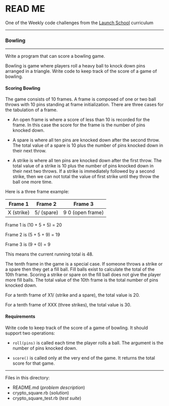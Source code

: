 # READ ME

One of the Weekly code challenges from the [Launch School](https://launchschool.com/) curriculum

---

### Bowling

---

Write a program that can score a bowling game.

Bowling is game where players roll a heavy ball to knock down pins arranged in a triangle. Write code to keep track of the score of a game of bowling.

#### Scoring Bowling

The game consists of 10 frames. A frame is composed of one or two ball throws with 10 pins standing at frame initialization. There are three cases for the tabulation of a frame.

* An open frame is where a score of less than 10 is recorded for the frame. In this case the score for the frame is the number of pins knocked down.

* A spare is where all ten pins are knocked down after the second throw. The total value of a spare is 10 plus the number of pins knocked down in their next throw.

* A strike is where all ten pins are knocked down after the first throw. The total value of a strike is 10 plus the number of pins knocked down in their next two throws. If a strike is immediately followed by a second strike, then we can not total the value of first strike until they throw the ball one more time.

Here is a three frame example:

| Frame 1 |   Frame 2  |  Frame 3 |
|------------|-----------|----------|
| X (strike) | 5/ (spare) | 9 0 (open frame) |

Frame 1 is (10 + 5 + 5) = 20

Frame 2 is (5 + 5 + 9) = 19

Frame 3 is (9 + 0) = 9

This means the current running total is 48.

The tenth frame in the game is a special case. If someone throws a strike or a spare then they get a fill ball. Fill balls exist to calculate the total of the 10th frame. Scoring a strike or spare on the fill ball does not give the player more fill balls. The total value of the 10th frame is the total number of pins knocked down.

For a tenth frame of X1/ (strike and a spare), the total value is 20.

For a tenth frame of XXX (three strikes), the total value is 30.

#### Requirements

Write code to keep track of the score of a game of bowling. It should support two operations:

* `roll(pins)` is called each time the player rolls a ball. The argument is the number of pins knocked down.

* `score()` is called only at the very end of the game. It returns the total score for that game.

---

Files in this directory:

* README.md (*problem description*)
* crypto_square.rb (*solution*)
* crypto_square_test.rb (*test suite*)
